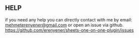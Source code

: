 ## HELP

if you need any help you can directly contact with me by email: mehmeterenyener@gmail.com or open an issue via github. https://github.com/erenyener/sheets-one-on-one-plugin/issues